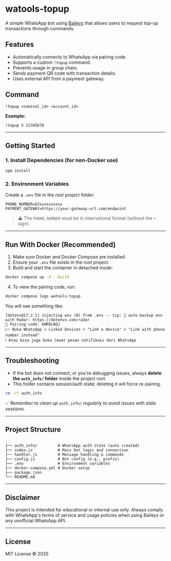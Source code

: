 # watools-topup

A simple WhatsApp bot using [Baileys](https://github.com/WhiskeySockets/Baileys) that allows users to request top-up transactions through commands.

## Features

- Automatically connects to WhatsApp via pairing code.
- Supports a custom `!topup` command.
- Prevents usage in group chats.
- Sends payment QR code with transaction details.
- Uses external API from a payment gateway.

## Command

```
!topup <nominal_id> <account_id>
```

**Example:**

```
!topup 5 12345678
```

---

## Getting Started

### 1. Install Dependencies (for non-Docker use)

```bash
npm install
```

### 2. Environment Variables

Create a `.env` file in the root project folder:

```env
PHONE_NUMBER=62xxxxxxxxxx
PAYMENT_GATEWAY=https://your-gateway-url.com/endpoint
```

> ⚠️ The `PHONE_NUMBER` must be in international format (without the `+` sign).

---

## Run With Docker (Recommended)

1. Make sure Docker and Docker Compose are installed.
2. Ensure your `.env` file exists in the root project.
3. Build and start the container in detached mode:

```bash
docker compose up -d --build
```

4. To view the pairing code, run:

```bash
docker compose logs watools-topup
```

You will see something like:

```
[dotenv@17.2.1] injecting env (0) from .env -- tip: 📡 auto-backup env with Radar: https://dotenvx.com/radar
🔑 Pairing code: KWR9LBQJ
👉 Buka WhatsApp > Linked Devices > "Link a device" > "Link with phone number instead"
ℹ️ Atau bisa juga buka lewat pesan notifikasi dari WhatsApp
```

---

## Troubleshooting

- If the bot does not connect, or you're debugging issues, always **delete the `auth_info/` folder** inside the project root.
- This folder contains session/auth state; deleting it will force re-pairing.

```bash
rm -rf auth_info
```

✅ *Remember to clean up `auth_info/` regularly to avoid issues with stale sessions.*

---

## Project Structure

```
.
├── auth_info/         # WhatsApp auth state (auto created)
├── index.js           # Main bot logic and connection
├── handler.js         # Message handling & commands
├── config.js          # Bot config (e.g., prefix)
├── .env               # Environment variables
├── docker-compose.yml # Docker setup
├── package.json
└── README.md
```

---

## Disclaimer

This project is intended for educational or internal use only. Always comply with WhatsApp's terms of service and usage policies when using Baileys or any unofficial WhatsApp API.

---

## License

MIT License © 2025
